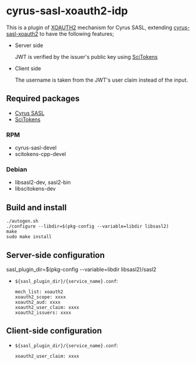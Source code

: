 # cyrus-sasl-xoauth2-idp

This is a plugin of [XOAUTH2](https://developers.google.com/gmail/xoauth2_protocol) mechanism for Cyrus SASL, extending [cyrus-sasl-xoauth2](https://github.com/moriyoshi/cyrus-sasl-xoauth2) to have the following features;

* Server side

  JWT is verified by the issuer's public key using [SciTokens](https://github.com/scitokens/scitokens-cpp)

* Client side

  The username is taken from the JWT's user claim instead of the input.
  
## Required packages
* [Cyrus SASL](https://github.com/cyrusimap/cyrus-sasl)
* [SciTokens](https://github.com/scitokens/scitokens-cpp)

### RPM
- cyrus-sasl-devel
- scitokens-cpp-devel

### Debian
- libsasl2-dev, sasl2-bin
- libscitokens-dev

## Build and install

```
./autogen.sh
./configure --libdir=$(pkg-config --variable=libdir libsasl2)
make
sudo make install
```

## Server-side configuration

sasl_plugin_dir=$(pkg-config --variable=libdir libsasl2)/sasl2

* `${sasl_plugin_dir}/{service_name}.conf`:

    ```
    mech_list: xoauth2
    xoauth2_scope: xxxx
    xoauth2_aud: xxxx
    xoauth2_user_claim: xxxx
    xoauth2_issuers: xxxx
    ```

## Client-side configuration

* `${sasl_plugin_dir}/{service_name}.conf`:

    ```
    xoauth2_user_claim: xxxx
    ```
